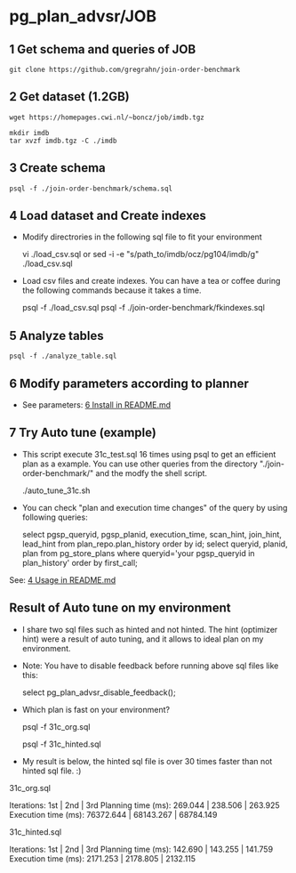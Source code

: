 pg_plan_advsr/JOB
=================

1 Get schema and queries of JOB
-------------------------------
	git clone https://github.com/gregrahn/join-order-benchmark 


2 Get dataset (1.2GB)
---------------------
	wget https://homepages.cwi.nl/~boncz/job/imdb.tgz

	mkdir imdb
	tar xvzf imdb.tgz -C ./imdb


3 Create schema
---------------
	psql -f ./join-order-benchmark/schema.sql


4 Load dataset and Create indexes
---------------------------------
* Modify directrories in the following sql file to fit your environment

	vi ./load_csv.sql
            or
	sed -i -e "s/path_to\/imdb/ocz\/pg104\/imdb/g" ./load_csv.sql

* Load csv files and create indexes. You can have a tea or coffee during the following commands because it takes a time.

	psql -f ./load_csv.sql
	psql -f ./join-order-benchmark/fkindexes.sql


5 Analyze tables
----------------
	psql -f ./analyze_table.sql


6 Modify parameters according to planner
----------------------------------------
* See parameters: [6 Install in README.md](https://github.com/ossc-db/pg_plan_advsr/#6-installation)


7 Try Auto tune (example)
-------------------------
* This script execute 31c_test.sql 16 times using psql to get an efficient plan as a example. You can use other queries from the directory "./join-order-benchmark/" and the modfy the shell script.

	./auto_tune_31c.sh

* You can check "plan and execution time changes" of the query by using following queries:

	select pgsp_queryid, pgsp_planid, execution_time, scan_hint, join_hint, lead_hint from plan_repo.plan_history order by id;
	select queryid, planid, plan from pg_store_plans where queryid='your pgsp_queryid in plan_history' order by first_call;

See: [4 Usage in README.md](https://github.com/ossc-db/pg_plan_advsr/#4-usage)


Result of Auto tune on my environment
-------------------------------------
* I share two sql files such as hinted and not hinted. The hint (optimizer hint) were a result of auto tuning, and it allows to ideal plan on my environment. 
* Note: You have to disable feedback before running above sql files like this:

	select pg_plan_advsr_disable_feedback();

* Which plan is fast on your environment?

	psql -f 31c_org.sql

	psql -f 31c_hinted.sql

* My result is below, the hinted sql file is over 30 times faster than not hinted sql file. :)

 31c_org.sql

 Iterations:                1st |       2nd |       3rd
 Planning time (ms):    269.044 |   238.506 |   263.925
 Execution time (ms): 76372.644 | 68143.267 | 68784.149

 31c_hinted.sql

 Iterations:                1st |       2nd |       3rd
 Planning time (ms):    142.690 |   143.255 |   141.759
 Execution time (ms):  2171.253 |  2178.805 |  2132.115


